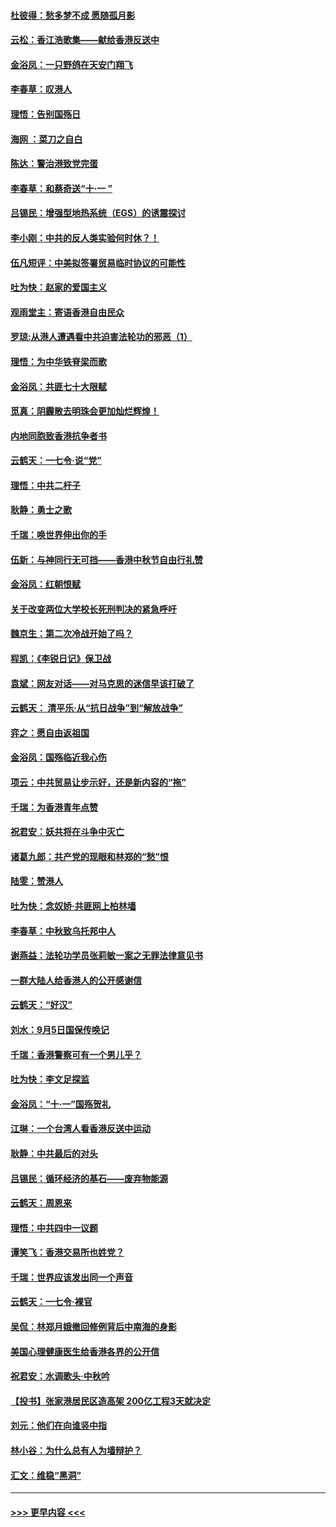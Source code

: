#### [杜彼得：愁多梦不成 愿随孤月影](../pages/nsc993/n11540296.md?t=09240055) 
#### [云松：香江浩歌集——献给香港反送中](../pages/nsc993/n11540149.md?t=09240055) 
#### [金浴凤：一只野鸽在天安门翔飞](../pages/nsc993/n11540280.md?t=09240055) 
#### [李春草：叹港人](../pages/nsc993/n11540119.md?t=09240055) 
#### [理悟：告别国殇日](../pages/nsc993/n11539610.md?t=09240055) 
#### [海网 ：菜刀之自白](../pages/nsc993/n11539597.md?t=09240055) 
#### [陈达：警治港致党完蛋](../pages/nsc993/n11538127.md?t=09240055) 
#### [李春草：和蔡奇送“十·一 ”](../pages/nsc993/n11537810.md?t=09240055) 
#### [吕锡民：增强型地热系统（EGS）的诱震探讨](../pages/nsc993/n11537765.md?t=09240055) 
#### [李小刚：中共的反人类实验何时休？！](../pages/nsc993/n11537669.md?t=09240055) 
#### [伍凡短评：中美拟签署贸易临时协议的可能性](../pages/nsc993/n11536773.md?t=09240055) 
#### [吐为快：赵家的爱国主义](../pages/nsc993/n11536750.md?t=09240055) 
#### [观雨堂主：寄语香港自由民众](../pages/nsc993/n11536735.md?t=09240055) 
#### [罗琼:从港人遭遇看中共迫害法轮功的邪恶（1）](../pages/nsc993/n11507862.md?t=09240055) 
#### [理悟：为中华铁脊梁而歌](../pages/nsc993/n11534458.md?t=09240055) 
#### [金浴凤：共匪七十大限赋](../pages/nsc993/n11534434.md?t=09240055) 
#### [觅真：阴霾散去明珠会更加灿烂辉煌！](../pages/nsc993/n11531858.md?t=09240055) 
#### [内地同胞致香港抗争者书](../pages/nsc993/n11531645.md?t=09240055) 
#### [云鹤天：一七令‧说“党”](../pages/nsc993/n11529099.md?t=09240055) 
#### [理悟：中共二杆子](../pages/nsc993/n11529046.md?t=09240055) 
#### [耿静：勇士之歌](../pages/nsc993/n11527562.md?t=09240055) 
#### [千瑞：唤世界伸出你的手](../pages/nsc993/n11526942.md?t=09240055) 
#### [伍新：与神同行无可挡——香港中秋节自由行礼赞](../pages/nsc993/n11526801.md?t=09240055) 
#### [金浴凤：红朝恨赋](../pages/nsc993/n11524312.md?t=09240055) 
#### [关于改变两位大学校长死刑判决的紧急呼吁](../pages/nsc993/n11524103.md?t=09240055) 
#### [魏京生：第二次冷战开始了吗？](../pages/nsc993/n11524023.md?t=09240055) 
#### [程凯：《李锐日记》保卫战](../pages/nsc993/n11522922.md?t=09240055) 
#### [袁斌：网友对话——对马克思的迷信早该打破了](../pages/nsc993/n11522561.md?t=09240055) 
#### [云鹤天： 清平乐‧从“抗日战争”到“解放战争”](../pages/nsc993/n11522917.md?t=09240055) 
#### [弈之：愿自由返祖国](../pages/nsc993/n11522810.md?t=09240055) 
#### [金浴凤：国殇临近我心伤](../pages/nsc993/n11522406.md?t=09240055) 
#### [项云：中共贸易让步示好，还是新内容的“拖”](../pages/nsc993/n11522395.md?t=09240055) 
#### [千瑞：为香港青年点赞](../pages/nsc993/n11521768.md?t=09240055) 
#### [祝君安：妖共将在斗争中灭亡](../pages/nsc993/n11520950.md?t=09240055) 
#### [诸葛九郎：共产党的现眼和林郑的“愁”恨](../pages/nsc993/n11520625.md?t=09240055) 
#### [陆雯：赞港人](../pages/nsc993/n11520609.md?t=09240055) 
#### [吐为快：念奴娇‧共匪网上柏林墙](../pages/nsc993/n11519122.md?t=09240055) 
#### [李春草：中秋致乌托邦中人](../pages/nsc993/n11518776.md?t=09240055) 
#### [谢燕益：法轮功学员张莉敏一案之无罪法律意见书](../pages/nsc993/n11517600.md?t=09240055) 
#### [一群大陆人给香港人的公开感谢信](../pages/nsc993/n11514797.md?t=09240055) 
#### [云鹤天：“好汉”](../pages/nsc993/n11513536.md?t=09240055) 
#### [刘水：9月5日国保传唤记](../pages/nsc993/n11513460.md?t=09240055) 
#### [千瑞：香港警察可有一个男儿乎？](../pages/nsc993/n11513109.md?t=09240055) 
#### [吐为快：李文足探监](../pages/nsc993/n11509622.md?t=09240055) 
#### [金浴凤：“十‧一”国殇贺礼](../pages/nsc993/n11509593.md?t=09240055) 
#### [江琳：一个台湾人看香港反送中运动](../pages/nsc993/n11509211.md?t=09240055) 
#### [耿静：中共最后的对头](../pages/nsc993/n11508308.md?t=09240055) 
#### [吕锡民：循环经济的基石——废弃物能源](../pages/nsc993/n11508212.md?t=09240055) 
#### [云鹤天：周恩来](../pages/nsc993/n11508055.md?t=09240055) 
#### [理悟：中共四中一议题](../pages/nsc993/n11507782.md?t=09240055) 
#### [谭笑飞：香港交易所也姓党？](../pages/nsc993/n11507753.md?t=09240055) 
#### [千瑞：世界应该发出同一个声音](../pages/nsc993/n11507290.md?t=09240055) 
#### [云鹤天：一七令‧裸官](../pages/nsc993/n11507177.md?t=09240055) 
#### [吴侃：林郑月娥撤回修例背后中南海的身影](../pages/nsc993/n11506876.md?t=09240055) 
#### [美国心理健康医生给香港各界的公开信](../pages/nsc993/n11506809.md?t=09240055) 
#### [祝君安：水调歌头‧中秋吟](../pages/nsc993/n11506758.md?t=09240055) 
#### [【投书】张家港居民区造高架 200亿工程3天就决定](../pages/nsc993/n11506682.md?t=09240055) 
#### [刘元：他们在向谁竖中指](../pages/nsc993/n11505384.md?t=09240055) 
#### [林小谷：为什么总有人为墙辩护？](../pages/nsc993/n11505226.md?t=09240055) 
#### [汇文：维稳“黑洞”](../pages/nsc993/n11504347.md?t=09240055) 

----
#### [ >>> 更早内容 <<< ](../indexes/nsc993-earlier.md)
